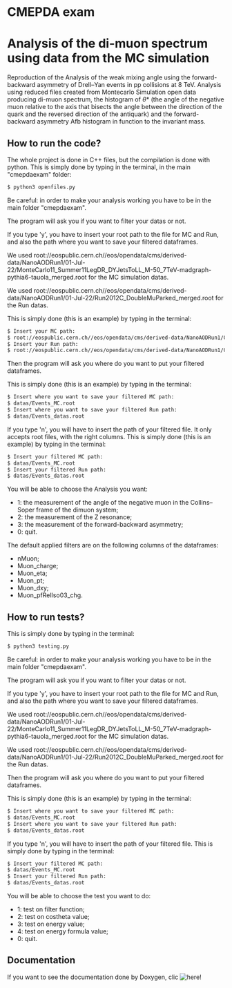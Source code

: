 # CMEPDA exam

# Analysis of the di-muon spectrum using data from the MC simulation

Reproduction of the Analysis of the weak mixing angle using the forward-backward asymmetry of Drell–Yan events in pp collisions at 8 TeV.
Analysis using reduced files created from Montecarlo Simulation open data producing di-muon spectrum, the histogram of $\theta$* (the angle of the negative muon relative to the axis that bisects the angle between the direction of the quark and the reversed direction of the antiquark) and the forward-
backward asymmetry Afb histogram in function to the invariant mass.

## How to run the code?

The whole project is done in C++ files, but the compilation is done with python.
This is simply done by typing in the terminal, in the main "cmepdaexam" folder:
```bash
$ python3 openfiles.py
```
Be careful: in order to make your analysis working you have to be in the main folder "cmepdaexam".
 
The program will ask you if you want to filter your datas or not. 
 
If you type 'y', you have to insert your root path to the file for MC and Run, and also the path where you want to save your filtered dataframes. 
 
We used root://eospublic.cern.ch//eos/opendata/cms/derived-data/NanoAODRun1/01-Jul-22/MonteCarlo11_Summer11LegDR_DYJetsToLL_M-50_7TeV-madgraph-pythia6-tauola_merged.root for the MC simulation datas.
 
We used root://eospublic.cern.ch//eos/opendata/cms/derived-data/NanoAODRun1/01-Jul-22/Run2012C_DoubleMuParked_merged.root for the Run datas.
 
This is simply done (this is an example) by typing in the terminal:
```bash
$ Insert your MC path:
$ root://eospublic.cern.ch//eos/opendata/cms/derived-data/NanoAODRun1/01-Jul-22/MonteCarlo11_Summer11LegDR_DYJetsToLL_M-50_7TeV-madgraph-pythia6-tauola_merged.root
$ Insert your Run path:
$ root://eospublic.cern.ch//eos/opendata/cms/derived-data/NanoAODRun1/01-Jul-22/Run2012C_DoubleMuParked_merged.root
```

Then the program will ask you where do you want to put your filtered dataframes.
 
This is simply done (this is an example) by typing in the terminal:
```bash
$ Insert where you want to save your filtered MC path:
$ datas/Events_MC.root
$ Insert where you want to save your filtered Run path:
$ datas/Events_datas.root
```
 
If you type 'n', you will have to insert the path of your filtered file. It only accepts root files, with the right columns.
This is simply done (this is an example) by typing in the terminal:
```bash
$ Insert your filtered MC path:
$ datas/Events_MC.root
$ Insert your filtered Run path:
$ datas/Events_datas.root
```

You will be able to choose the Analysis you want: 
- 1: the measurement of the angle of the negative muon in the Collins–Soper frame of the dimuon system;
- 2: the measurement of the Z resonance; 
- 3: the measurement of the forward-backward asymmetry;
- 0: quit.
 
 The default applied filters are on the following columns of the dataframes:
 - nMuon;
 - Muon_charge;
 - Muon_eta;
 - Muon_pt;
 - Muon_dxy;
 - Muon_pfRelIso03_chg.

## How to run tests?

This is simply done by typing in the terminal:
```bash
$ python3 testing.py
```
  
Be careful: in order to make your analysis working you have to be in the main folder "cmepdaexam".
 
The program will ask you if you want to filter your datas or not. 
 
If you type 'y', you have to insert your root path to the file for MC and Run, and also the path where you want to save your filtered dataframes. 
 
We used root://eospublic.cern.ch//eos/opendata/cms/derived-data/NanoAODRun1/01-Jul-22/MonteCarlo11_Summer11LegDR_DYJetsToLL_M-50_7TeV-madgraph-pythia6-tauola_merged.root for the MC simulation datas.
 
We used root://eospublic.cern.ch//eos/opendata/cms/derived-data/NanoAODRun1/01-Jul-22/Run2012C_DoubleMuParked_merged.root for the Run datas.
  
Then the program will ask you where do you want to put your filtered dataframes.
 
This is simply done (this is an example) by typing in the terminal:
```bash
$ Insert where you want to save your filtered MC path:
$ datas/Events_MC.root
$ Insert where you want to save your filtered Run path:
$ datas/Events_datas.root
```
 
If you type 'n', you will have to insert the path of your filtered file.
This is simply done by typing in the terminal:
```bash
$ Insert your filtered MC path:
$ datas/Events_MC.root
$ Insert your filtered Run path:
$ datas/Events_datas.root
```
 
You will be able to choose the test you want to do: 
- 1: test on filter function;
- 2: test on costheta value; 
- 3: test on energy value;
- 4: test on energy formula value;
- 0: quit.

## Documentation
If you want to see the documentation done by Doxygen, clic ![here]()!
